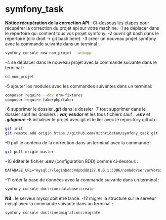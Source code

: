 # symfony_task
**Notice récupération de la correction API** :
Ci-dessous les étapes pour récupérer la correction du projet api sur votre machine.
-1 se déplacer dans le répertoire qui contient tous vos projet symfony.
-2 ouvrir git bash dans le répertoire (clic droit -> git bash here).
-3 créer un nouveau projet symfony avec la commande suivante dans un terminal :
```bash
symfony console new nom_projet --webapp
```
-4 se déplacer dans le nouveau projet avec la commande suivante dans le terminal :
```bash
cd nom_projet
```
-5 ajouter les modules avec les commandes suivantes dans un terminal:
```bash
composer require --dev orm-fixtures
composer require fakerphp/faker
```
-6 supprimer le dossier ***.git*** dans le dossier
-7 tout supprimer dans le dossier sauf les dossiers : ***var, vendor*** et les tous fichiers sauf : ***.env*** et ***.gitignore***
-8 initialiser le projet avec git et le lier avec le repository github :
```bash
git init
git remote add origin https://github.com/mithridatem/symfony_task.git
```
-9 pull le contenu de la correction dans un terminal avec la commande :
```bash
git pull origin master
```
-10 éditer le fichier ***.env*** (configuration BDD) comme ci-dessous :
```txt
DATABASE_URL="mysql://loginbdd:mdpbdd@127.0.0.1:3306/nombdd?serverVersion=8&charset=utf8mb4"
```
-11 créer la base de données avec la commande suivante dans un terminal :
```bash
symfony console doctrine:database:create
```
**NB** : le serveur mysql doit être lancé.
-12 migrer la structure sur le serveur mysql avec la commande suivante dans un terminal :
```bash
symfony console doctrine:migrations:migrate
```
